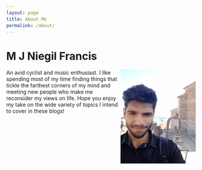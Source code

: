 ```yaml
---
layout: page
title: About Me
permalink: /about/
---
```


<!DOCTYPE html>
<html>
  <body>
    <h1>M J Niegil Francis</h1>
    <img align="right" width="200" height="250" src="https://github.com/Niegil-Francis/Personal_Blog/blob/master/images/profile.png">
    <p> An avid cyclist and music enthusiast. I like spending most of my time finding things that tickle the farthest corners of my mind and meeting new people who make me reconsider my views on life. Hope you enjoy my take on the wide variety of topics I intend to cover in these blogs! </p>
    
  </body>
</html>
